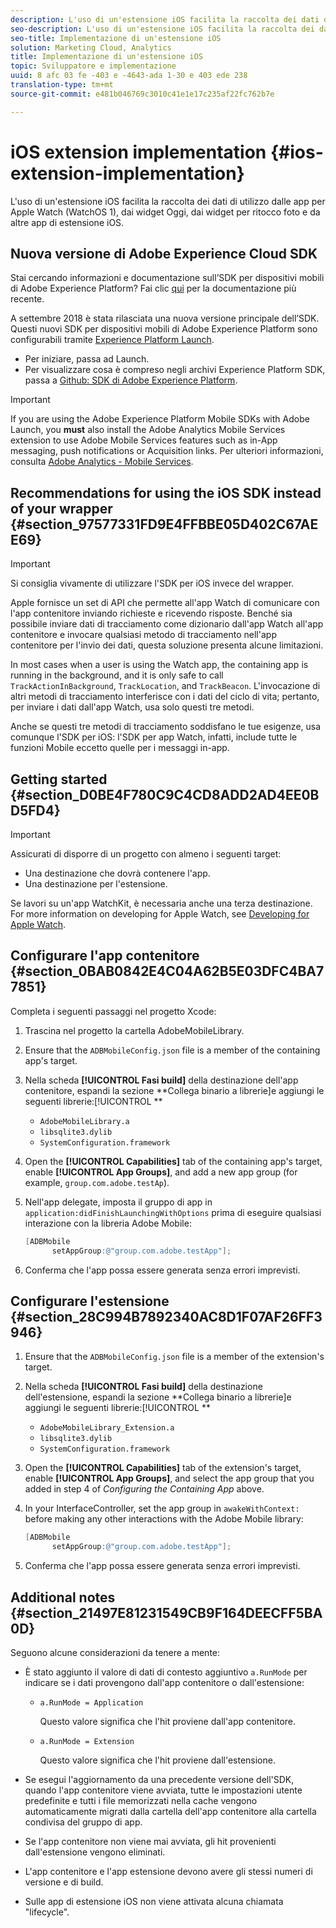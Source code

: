 ```yaml
---
description: L'uso di un'estensione iOS facilita la raccolta dei dati di utilizzo dalle app per Apple Watch (WatchOS 1), dai widget Oggi, dai widget per ritocco foto e da altre app di estensione iOS.
seo-description: L'uso di un'estensione iOS facilita la raccolta dei dati di utilizzo dalle app per Apple Watch (WatchOS 1), dai widget Oggi, dai widget per ritocco foto e da altre app di estensione iOS.
seo-title: Implementazione di un'estensione iOS
solution: Marketing Cloud, Analytics
title: Implementazione di un'estensione iOS
topic: Sviluppatore e implementazione
uuid: 8 afc 03 fe -403 e -4643-ada 1-30 e 403 ede 238
translation-type: tm+mt
source-git-commit: e481b046769c3010c41e1e17c235af22fc762b7e

---
```



# iOS extension implementation {#ios-extension-implementation}

L'uso di un'estensione iOS facilita la raccolta dei dati di utilizzo dalle app per Apple Watch (WatchOS 1), dai widget Oggi, dai widget per ritocco foto e da altre app di estensione iOS.

## Nuova versione di Adobe Experience Cloud SDK

Stai cercando informazioni e documentazione sull’SDK per dispositivi mobili di Adobe Experience Platform? Fai clic [qui](https://aep-sdks.gitbook.io/docs/) per la documentazione più recente.

A settembre 2018 è stata rilasciata una nuova versione principale dell’SDK. Questi nuovi SDK per dispositivi mobili di Adobe Experience Platform sono configurabili tramite [Experience Platform Launch](https://www.adobe.com/experience-platform/launch.html).

* Per iniziare, passa ad Launch.
* Per visualizzare cosa è compreso negli archivi Experience Platform SDK, passa a [Github: SDK di Adobe Experience Platform](https://github.com/Adobe-Marketing-Cloud/acp-sdks).

>[!IMPORTANT]
>
> If you are using the Adobe Experience Platform Mobile SDKs with Adobe Launch, you **must** also install the Adobe Analytics Mobile Services extension to use Adobe Mobile Services features such as in-App messaging, push notifications or Acquisition links. Per ulteriori informazioni, consulta [Adobe Analytics - Mobile Services](https://aep-sdks.gitbook.io/docs/using-mobile-extensions/adobe-analytics-mobile-services).

## Recommendations for using the iOS SDK instead of your wrapper {#section_97577331FD9E4FFBBE05D402C67AEE69}

>[!IMPORTANT]
>
>Si consiglia vivamente di utilizzare l'SDK per iOS invece del wrapper.

Apple fornisce un set di API che permette all'app Watch di comunicare con l'app contenitore inviando richieste e ricevendo risposte. Benché sia possibile inviare dati di tracciamento come dizionario dall'app Watch all'app contenitore e invocare qualsiasi metodo di tracciamento nell'app contenitore per l'invio dei dati, questa soluzione presenta alcune limitazioni.

In most cases when a user is using the Watch app, the containing app is running in the background, and it is only safe to call `TrackActionInBackground`, `TrackLocation`, and `TrackBeacon`. L'invocazione di altri metodi di tracciamento interferisce con i dati del ciclo di vita; pertanto, per inviare i dati dall'app Watch, usa solo questi tre metodi.

Anche se questi tre metodi di tracciamento soddisfano le tue esigenze, usa comunque l'SDK per iOS: l'SDK per app Watch, infatti, include tutte le funzioni Mobile eccetto quelle per i messaggi in-app.

## Getting started {#section_D0BE4F780C9C4CD8ADD2AD4EE0BD5FD4}

>[!IMPORTANT]
>
>Assicurati di disporre di un progetto con almeno i seguenti target:
>
>* Una destinazione che dovrà contenere l'app.
>* Una destinazione per l'estensione.
>



Se lavori su un'app WatchKit, è necessaria anche una terza destinazione. For more information on developing for Apple Watch, see [Developing for Apple Watch](https://developer.apple.com/library/ios/documentation/General/Conceptual/WatchKitProgrammingGuide/index.html#//apple_ref/doc/uid/TP40014969-CH8-SW1).

## Configurare l'app contenitore {#section_0BAB0842E4C04A62B5E03DFC4BA77851}

Completa i seguenti passaggi nel progetto Xcode:

1. Trascina nel progetto la cartella AdobeMobileLibrary.
1. Ensure that the `ADBMobileConfig.json` file is a member of the containing app's target.
1. Nella scheda **[!UICONTROL Fasi build]** della destinazione dell'app contenitore, espandi la sezione **Collega binario a librerie]e aggiungi le seguenti librerie:[!UICONTROL **

   * `AdobeMobileLibrary.a`
   * `libsqlite3.dylib`
   * `SystemConfiguration.framework`

1. Open the **[!UICONTROL Capabilities]** tab of the containing app's target, enable **[!UICONTROL App Groups]**, and add a new app group (for example, `group.com.adobe.testAp`).

1. Nell'app delegate, imposta il gruppo di app in `application:didFinishLaunchingWithOptions` prima di eseguire qualsiasi interazione con la libreria Adobe Mobile:

   ```objective-c
   [ADBMobile 
         setAppGroup:@"group.com.adobe.testApp"];
   ```

1. Conferma che l'app possa essere generata senza errori imprevisti.

## Configurare l'estensione {#section_28C994B7892340AC8D1F07AF26FF3946}

1. Ensure that the `ADBMobileConfig.json` file is a member of the extension's target.
1. Nella scheda **[!UICONTROL Fasi build]** della destinazione dell'estensione, espandi la sezione **Collega binario a librerie]e aggiungi le seguenti librerie:[!UICONTROL **

   * `AdobeMobileLibrary_Extension.a`
   * `libsqlite3.dylib`
   * `SystemConfiguration.framework`

1. Open the **[!UICONTROL Capabilities]** tab of the extension's target, enable **[!UICONTROL App Groups]**, and select the app group that you added in step 4 of *Configuring the Containing App* above.

1. In your InterfaceController, set the app group in `awakeWithContext:` before making any other interactions with the Adobe Mobile library:

   ```objective-c
   [ADBMobile 
         setAppGroup:@"group.com.adobe.testApp"];
   ```

1. Conferma che l'app possa essere generata senza errori imprevisti.

## Additional notes {#section_21497E81231549CB9F164DEECFF5BA0D}

Seguono alcune considerazioni da tenere a mente:

* È stato aggiunto il valore di dati di contesto aggiuntivo `a.RunMode` per indicare se i dati provengono dall'app contenitore o dall'estensione:

   * `a.RunMode = Application`

      Questo valore significa che l'hit proviene dall'app contenitore.
   * `a.RunMode = Extension`

      Questo valore significa che l'hit proviene dall'estensione.

* Se esegui l'aggiornamento da una precedente versione dell'SDK, quando l'app contenitore viene avviata, tutte le impostazioni utente predefinite e tutti i file memorizzati nella cache vengono automaticamente migrati dalla cartella dell'app contenitore alla cartella condivisa del gruppo di app.
* Se l'app contenitore non viene mai avviata, gli hit provenienti dall'estensione vengono eliminati.
* L'app contenitore e l'app estensione devono avere gli stessi numeri di versione e di build.
* Sulle app di estensione iOS non viene attivata alcuna chiamata "lifecycle".

